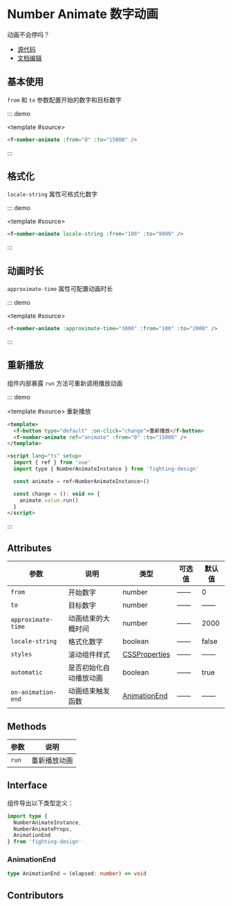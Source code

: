 # Number Animate 数字动画

动画不会停吗？

- [源代码](https://github.com/FightingDesign/fighting-design/tree/master/packages/fighting-design/number-animate)
- [文档编辑](https://github.com/FightingDesign/fighting-design/blob/master/docs/docs/components/number-animate.md)

## 基本使用

`from` 和 `to` 参数配置开始的数字和目标数字

::: demo

<template #source>
<f-number-animate :from="0" :to="15000" />
</template>

```html
<f-number-animate :from="0" :to="15000" />
```

:::

## 格式化

`locale-string` 属性可格式化数字

::: demo

<template #source>
<f-number-animate locale-string :from="100" :to="9999" />
</template>

```html
<f-number-animate locale-string :from="100" :to="9999" />
```

:::

## 动画时长

`approximate-time` 属性可配置动画时长

::: demo

<template #source>
<f-number-animate :approximate-time="3000" :from="100" :to="2000" />
</template>

```html
<f-number-animate :approximate-time="3000" :from="100" :to="2000" />
```

:::

## 重新播放

组件内部暴露 `run` 方法可重新调用播放动画

::: demo

<template #source>
<f-button type="default" :on-click="change">重新播放</f-button>
<f-number-animate ref="animate" :from="0" :to="15000" />
</template>

```html
<template>
  <f-button type="default" :on-click="change">重新播放</f-button>
  <f-number-animate ref="animate" :from="0" :to="15000" />
</template>

<script lang="ts" setup>
  import { ref } from 'vue'
  import type { NumberAnimateInstance } from 'fighting-design'

  const animate = ref<NumberAnimateInstance>()

  const change = (): void => {
    animate.value.run()
  }
</script>
```

:::

## Attributes

| 参数               | 说明                   | 类型                                                                       | 可选值 | 默认值 |
| ------------------ | ---------------------- | -------------------------------------------------------------------------- | ------ | ------ |
| `from`             | 开始数字               | number                                                                     | ——     | 0      |
| `to`               | 目标数字               | number                                                                     | ——     | ——     |
| `approximate-time` | 动画结束的大概时间     | number                                                                     | ——     | 2000   |
| `locale-string`    | 格式化数字             | boolean                                                                    | ——     | false  |
| `styles`           | 滚动组件样式           | [CSSProperties](https://cn.vuejs.org/api/utility-types.html#cssproperties) | ——     | ——     |
| `automatic`        | 是否初始化自动播放动画 | boolean                                                                    | ——     | true   |
| `on-animation-end` | 动画结束触发函数       | <a href="#animationend">AnimationEnd</a>                                   | ——     | ——     |

## Methods

| 参数  | 说明         |
| ----- | ------------ |
| `run` | 重新播放动画 |

## Interface

组件导出以下类型定义：

```ts
import type {
  NumberAnimateInstance,
  NumberAnimateProps,
  AnimationEnd
} from 'fighting-design'
```

### AnimationEnd

```ts
type AnimationEnd = (elapsed: number) => void
```

## Contributors

<a href="https://github.com/Tyh2001" target="_blank">
  <f-avatar round src="https://avatars.githubusercontent.com/u/73180970?v=4" />
</a>

<a href="https://github.com/HoldingTheGhostAtTheGrave" target="_blank">
  <f-avatar round src="https://avatars.githubusercontent.com/u/76578532?v=4" />
</a>

<script setup lang="ts">
  import { ref } from 'vue'

  const animate = ref<NumberAnimateInstance>()

  const change = (): void => {
    animate.value.run()
  }
</script>
